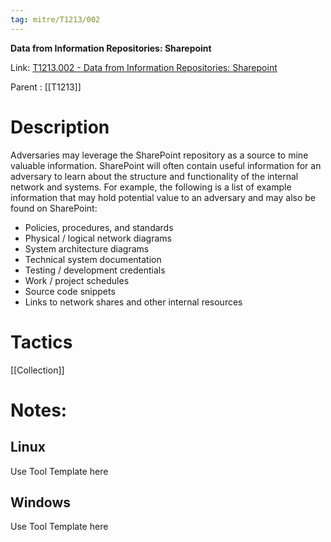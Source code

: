 ```yaml
---
tag: mitre/T1213/002
---
```


**Data from Information Repositories: Sharepoint**

Link: [T1213.002 - Data from Information Repositories: Sharepoint](https://attack.mitre.org/techniques/T1213/002)

Parent : [[T1213]]


# Description

Adversaries may leverage the SharePoint repository as a source to mine valuable information. SharePoint will often contain useful information for an adversary to learn about the structure and functionality of the internal network and systems. For example, the following is a list of example information that may hold potential value to an adversary and may also be found on SharePoint:

* Policies, procedures, and standards
* Physical / logical network diagrams
* System architecture diagrams
* Technical system documentation
* Testing / development credentials
* Work / project schedules
* Source code snippets
* Links to network shares and other internal resources


# Tactics


[[Collection]]


# Notes:

## Linux

Use Tool Template here

## Windows

Use Tool Template here